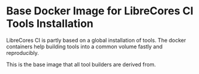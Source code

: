 # Base Docker Image for LibreCores CI Tools Installation

LibreCores CI is partly based on a global installation of tools. The
docker containers help building tools into a common volume fastly and
reproducibly.

This is the base image that all tool builders are derived from.
